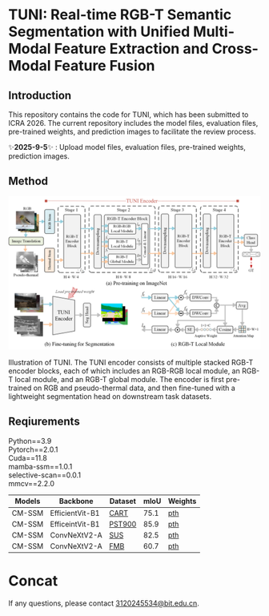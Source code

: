 # TUNI: Real-time RGB-T Semantic Segmentation with Unified Multi-Modal Feature Extraction and Cross-Modal Feature Fusion
## Introduction
This repository contains the code for TUNI, which has been submitted to ICRA 2026. The current repository includes the model files, evaluation files, pre-trained weights, and prediction images to facilitate the review process.

✨**2025-9-5**✨ : Upload model files, evaluation files, pre-trained weights, prediction images. 

## Method 
![picture1](./Fig/fig2.png)

Illustration of TUNI. The TUNI encoder consists of multiple stacked RGB-T encoder blocks, each of which includes an RGB-RGB local module,
an RGB-T local module, and an RGB-T global module. The encoder is first pre-trained on RGB and pseudo-thermal data, and then fine-tuned with a
lightweight segmentation head on downstream task datasets.

## Reqiurements
Python==3.9  
Pytorch==2.0.1  
Cuda==11.8  
mamba-ssm==1.0.1  
selective-scan==0.0.1  
mmcv==2.2.0  

| Models |Backbone| Dataset  | mIoU | Weights|
|------|------|------------|------|--------------|
| CM-SSM|EfficientVit-B1    | [CART](https://github.com/aerorobotics/caltech-aerial-rgbt-dataset)      | 75.1   | [pth](https://github.com/xiaodonguo/CMSSM/releases/download/v1.0.1/CART.pth)     |
| CM-SSM|EfficeintVit-B1   | [PST900](https://github.com/ShreyasSkandanS/pst900_thermal_rgb)     | 85.9    | [pth](https://github.com/xiaodonguo/CMSSM/releases/download/v1.0.1/PST900.pth)     |
| CM-SSM|ConvNeXtV2-A    | [SUS](https://github.com/xiaodonguo/SUS_dataset)      | 82.5   | [pth](https://github.com/xiaodonguo/CMSSM/releases/download/v1.0.1/SUS.pth)     |
| CM-SSM|ConvNeXtV2-A   | [FMB](https://github.com/JinyuanLiu-CV/SegMiF)     | 60.7    | [pth](https://github.com/xiaodonguo/CMSSM/releases/download/v1.0.1/FMB.pth)     |
# Concat
If any questions, please contact 3120245534@bit.edu.cn.
